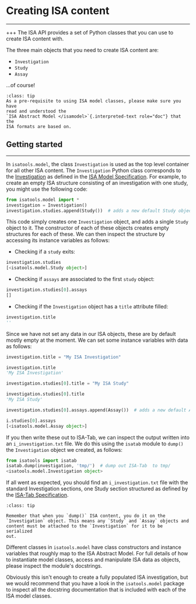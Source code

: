 # Creating ISA content

----	

+++
The ISA API provides a set of Python classes that you can use to create
ISA content with.

The three main objects that you need to create ISA content are:

-   `Investigation`
-   `Study`
-   `Assay`

\...of course!

```{admonition}  Important
:class: tip
As a pre-requisite to using ISA model classes, please make sure you have
read and understood the
`ISA Abstract Model </isamodel>`{.interpreted-text role="doc"} that the
ISA formats are based on.
```


## Getting started
---------------

In `isatools.model`, the class `Investigation` is used as the top level
container for all other ISA content. The `Investigation` Python class
corresponds to the
[Investigation](http://isa-specs.readthedocs.io/en/latest/isamodel.html#investigation)
as defined in the [ISA Model
Specification](http://isa-specs.readthedocs.io/en/latest/isamodel.html).
For example, to create an empty ISA structure consisting of an
investigation with one study, you might use the following code:

```python
from isatools.model import *
investigation = Investigation()
investigation.studies.append(Study())  # adds a new default Study object to investigation
```

This code simply creates one `Investigation` object, and adds a single
`Study` object to it. The constructor of each of these objects creates
empty structures for each of these. We can then inspect the structure by
accessing its instance variables as follows:

* Checking if a `study` exits:
```python
investigation.studies
[<isatools.model.Study object>]
```

* Checking if `assays` are associated to the first `study` object:
```python
investigation.studies[0].assays
[]
```

* Checking if the `Investigation` object has a `title` attribute filled:
```python
investigation.title
''
```

Since we have not set any data in our ISA objects, these are by default
mostly empty at the moment. We can set some instance variables with data
as follows:

```python
investigation.title = "My ISA Investigation"
```
```python
investigation.title
'My ISA Investigation'
```

```python
investigation.studies[0].title = "My ISA Study"
```
```python
investigation.studies[0].title
'My ISA Study'
```

```python
investigation.studies[0].assays.append(Assay())  # adds a new default Assay object to study
```
```python
i.studies[0].assays
[<isatools.model.Assay object>]
```

If you then write these out to ISA-Tab, we can inspect the output
written into an `i_investigation.txt` file. We do this using the
`isatab` module to `dump()` the `Investigation` object we created, as
follows:

```python
from isatools import isatab
isatab.dump(investigation, 'tmp/')  # dump out ISA-Tab  to tmp/
<isatools.model.Investigation object>
```

If all went as expected, you should find an `i_investigation.txt` file
with the standard Investigation sections, one Study section structured
as defined by the [ISA-Tab
Specification](http://isa-specs.readthedocs.io/en/latest/isatab.html).


```{.admonition} Hint
:class: tip

Remember that when you `dump()` ISA content, you do it on the
`Investigation` object. This means any `Study` and `Assay` objects and
content must be attached to the `Investigation` for it to be serialized
out.
```

Different classes in `isatools.model` have class constructors and
instance variables that roughly map to the ISA Abstract Model. For full
details of how to instantiate model classes, access and manipulate ISA
data as objects, please inspect the module\'s docstrings.

Obviously this isn\'t enough to create a fully populated ISA
investigation, but we would recommend that you have a look in the
`isatools.model` package to inspect all the docstring documentation that
is included with each of the ISA model classes.
